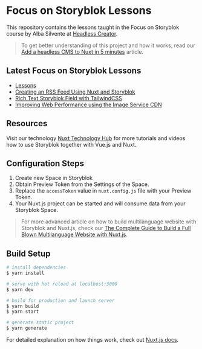 # Focus on Storyblok Lessons

This repository contains the lessons taught in the Focus on Storyblok course by Alba Silvente at [Headless Creator](https://www.headlesscreator.com).

> To get better understanding of this project and how it works, read our [Add a headless CMS to Nuxt in 5 minutes](https://www.storyblok.com/tp/headless-cms-nuxtjs) article.

## Latest Focus on Storyblok Lessons  

<!-- BLOG-POST-LIST:START -->
- [Lessons](https://focus-on-storyblok.dawntraoz.com/lessons/)
- [Creating an RSS Feed Using Nuxt and Storyblok](https://focus-on-storyblok.dawntraoz.com/lessons/creating-an-rss-feed-using-nuxt-and-storyblok)
- [Rich Text Storyblok Field with TailwindCSS](https://focus-on-storyblok.dawntraoz.com/lessons/rich-text-storyblok-field-with-tailwindcss)
- [Improving Web Performance using the Image Service CDN](https://focus-on-storyblok.dawntraoz.com/lessons/improving-web-performance-using-the-image-service-cdn)
<!-- BLOG-POST-LIST:END -->

## Resources

Visit our technology [Nuxt Technology Hub](https://www.storyblok.com/tc/nuxtjs) for more tutorials and videos how to use Storyblok together with Vue.js and Nuxt.

## Configuration Steps

1. Create new Space in Storyblok
2. Obtain Preview Token from the Settings of the Space.
3. Replace the `accessToken` value in `nuxt.config.js` file with your Preview Token.
4. Your Nuxt.js project can be started and will consume data from your Storyblok Space.

> For more advanced article on how to build multilanguage website with Storyblok and Nuxt.js, check our [The Complete Guide to Build a Full Blown Multilanguage Website with Nuxt.js](https://www.storyblok.com/tp/nuxt-js-multilanguage-website-tutorial).

## Build Setup

```bash
# install dependencies
$ yarn install

# serve with hot reload at localhost:3000
$ yarn dev

# build for production and launch server
$ yarn build
$ yarn start

# generate static project
$ yarn generate
```

For detailed explanation on how things work, check out [Nuxt.js docs](https://nuxtjs.org).
